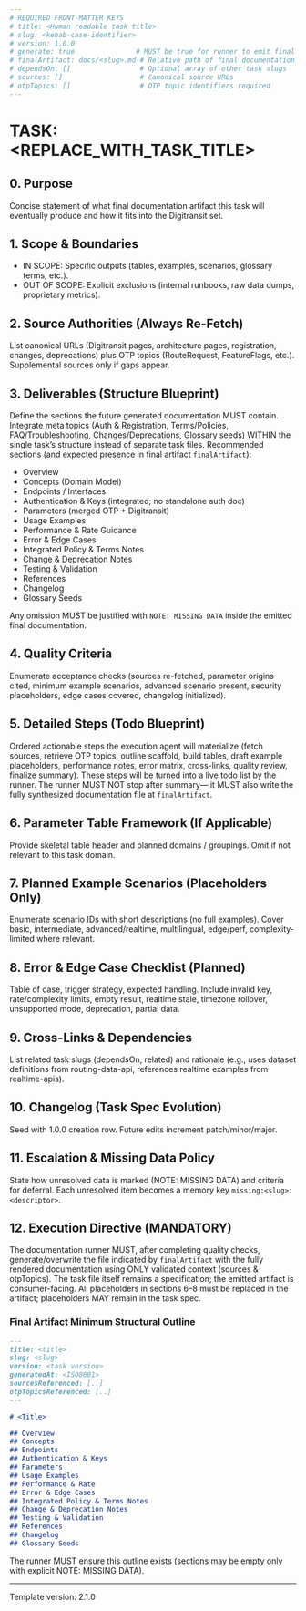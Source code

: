 ```yaml
---
# REQUIRED FRONT-MATTER KEYS
# title: <Human readable task title>
# slug: <kebab-case-identifier>
# version: 1.0.0
# generate: true               # MUST be true for runner to emit final doc
# finalArtifact: docs/<slug>.md # Relative path of final documentation file to WRITE/OVERWRITE
# dependsOn: []                 # Optional array of other task slugs
# sources: []                   # Canonical source URLs
# otpTopics: []                 # OTP topic identifiers required
---
```


# TASK: <REPLACE_WITH_TASK_TITLE>

## 0. Purpose

Concise statement of what final documentation artifact this task will eventually produce and how it fits into the Digitransit set.

## 1. Scope & Boundaries

- IN SCOPE: Specific outputs (tables, examples, scenarios, glossary terms, etc.).
- OUT OF SCOPE: Explicit exclusions (internal runbooks, raw data dumps, proprietary metrics).

## 2. Source Authorities (Always Re-Fetch)

List canonical URLs (Digitransit pages, architecture pages, registration, changes, deprecations) plus OTP topics (RouteRequest, FeatureFlags, etc.). Supplemental sources only if gaps appear.

## 3. Deliverables (Structure Blueprint)

Define the sections the future generated documentation MUST contain. Integrate meta topics (Auth & Registration, Terms/Policies, FAQ/Troubleshooting, Changes/Deprecations, Glossary seeds) WITHIN the single task’s structure instead of separate task files. Recommended sections (and expected presence in final artifact `finalArtifact`):

- Overview
- Concepts (Domain Model)
- Endpoints / Interfaces
- Authentication & Keys (integrated; no standalone auth doc)
- Parameters (merged OTP + Digitransit)
- Usage Examples
- Performance & Rate Guidance
- Error & Edge Cases
- Integrated Policy & Terms Notes
- Change & Deprecation Notes
- Testing & Validation
- References
- Changelog
- Glossary Seeds

Any omission MUST be justified with `NOTE: MISSING DATA` inside the emitted final documentation.

## 4. Quality Criteria

Enumerate acceptance checks (sources re-fetched, parameter origins cited, minimum example scenarios, advanced scenario present, security placeholders, edge cases covered, changelog initialized).

## 5. Detailed Steps (Todo Blueprint)

Ordered actionable steps the execution agent will materialize (fetch sources, retrieve OTP topics, outline scaffold, build tables, draft example placeholders, performance notes, error matrix, cross-links, quality review, finalize summary). These steps will be turned into a live todo list by the runner. The runner MUST NOT stop after summary— it MUST also write the fully synthesized documentation file at `finalArtifact`.

## 6. Parameter Table Framework (If Applicable)

Provide skeletal table header and planned domains / groupings. Omit if not relevant to this task domain.

## 7. Planned Example Scenarios (Placeholders Only)

Enumerate scenario IDs with short descriptions (no full examples). Cover basic, intermediate, advanced/realtime, multilingual, edge/perf, complexity-limited where relevant.

## 8. Error & Edge Case Checklist (Planned)

Table of case, trigger strategy, expected handling. Include invalid key, rate/complexity limits, empty result, realtime stale, timezone rollover, unsupported mode, deprecation, partial data.

## 9. Cross-Links & Dependencies

List related task slugs (dependsOn, related) and rationale (e.g., uses dataset definitions from routing-data-api, references realtime examples from realtime-apis).

## 10. Changelog (Task Spec Evolution)

Seed with 1.0.0 creation row. Future edits increment patch/minor/major.

## 11. Escalation & Missing Data Policy

State how unresolved data is marked (NOTE: MISSING DATA) and criteria for deferral. Each unresolved item becomes a memory key `missing:<slug>:<descriptor>`.

## 12. Execution Directive (MANDATORY)

The documentation runner MUST, after completing quality checks, generate/overwrite the file indicated by `finalArtifact` with the fully rendered documentation using ONLY validated context (sources & otpTopics). The task file itself remains a specification; the emitted artifact is consumer-facing. All placeholders in sections 6–8 must be replaced in the artifact; placeholders MAY remain in the task spec.

### Final Artifact Minimum Structural Outline

```markdown
---
title: <title>
slug: <slug>
version: <task version>
generatedAt: <ISO8601>
sourcesReferenced: [..]
otpTopicsReferenced: [..]
---

# <Title>

## Overview
## Concepts
## Endpoints
## Authentication & Keys
## Parameters
## Usage Examples
## Performance & Rate
## Error & Edge Cases
## Integrated Policy & Terms Notes
## Change & Deprecation Notes
## Testing & Validation
## References
## Changelog
## Glossary Seeds
```

The runner MUST ensure this outline exists (sections may be empty only with explicit NOTE: MISSING DATA).

---

Template version: 2.1.0
